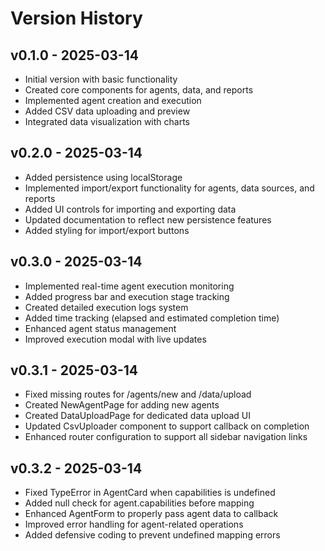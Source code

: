 # Version History

## v0.1.0 - 2025-03-14
- Initial version with basic functionality
- Created core components for agents, data, and reports
- Implemented agent creation and execution
- Added CSV data uploading and preview
- Integrated data visualization with charts

## v0.2.0 - 2025-03-14
- Added persistence using localStorage
- Implemented import/export functionality for agents, data sources, and reports
- Added UI controls for importing and exporting data
- Updated documentation to reflect new persistence features
- Added styling for import/export buttons

## v0.3.0 - 2025-03-14
- Implemented real-time agent execution monitoring
- Added progress bar and execution stage tracking
- Created detailed execution logs system 
- Added time tracking (elapsed and estimated completion time)
- Enhanced agent status management
- Improved execution modal with live updates

## v0.3.1 - 2025-03-14
- Fixed missing routes for /agents/new and /data/upload
- Created NewAgentPage for adding new agents
- Created DataUploadPage for dedicated data upload UI
- Updated CsvUploader component to support callback on completion
- Enhanced router configuration to support all sidebar navigation links

## v0.3.2 - 2025-03-14
- Fixed TypeError in AgentCard when capabilities is undefined
- Added null check for agent.capabilities before mapping
- Enhanced AgentForm to properly pass agent data to callback
- Improved error handling for agent-related operations
- Added defensive coding to prevent undefined mapping errors